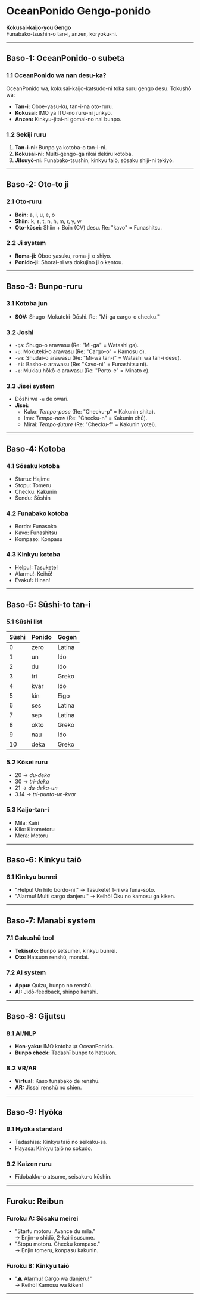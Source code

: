 # **OceanPonido Gengo-ponido**  
**Kokusai-kaijo-you Gengo**  
Funabako-tsushin-o tan-i, anzen, kōryoku-ni.  

---

## **Baso-1: OceanPonido-o subeta**

### **1.1 OceanPonido wa nan desu-ka?**  
OceanPonido wa, kokusai-kaijo-katsudo-ni toka suru gengo desu. Tokushō wa:  
- **Tan-i:** Oboe-yasu-ku, tan-i-na oto-ruru.  
- **Kokusai:** IMO ya ITU-no ruru-ni junkyo.  
- **Anzen:** Kinkyu-jitai-ni gomai-no nai bunpo.  

### **1.2 Sekiji ruru**  
1. **Tan-i-ni:** Bunpo ya kotoba-o tan-i-ni.  
2. **Kokusai-ni:** Multi-gengo-ga rikai dekiru kotoba.  
3. **Jitsuyō-ni:** Funabako-tsushin, kinkyu taiō, sōsaku shiji-ni tekiyō.

---

## **Baso-2: Oto-to ji**

### **2.1 Oto-ruru**  
- **Boin:** a, i, u, e, o  
- **Shiin:** k, s, t, n, h, m, r, y, w  
- **Oto-kōsei:** Shiin + Boin (CV) desu. Re: "kavo" = Funashitsu.  

### **2.2 Ji system**  
- **Roma-ji:** Oboe yasuku, roma-ji o shiyo.  
- **Ponido-ji:** Shorai-ni wa dokujino ji o kentou.

---

## **Baso-3: Bunpo-ruru**

### **3.1 Kotoba jun**  
- **SOV:** Shugo-Mokuteki-Dōshi. Re: "Mi-ga cargo-o checku."  

### **3.2 Joshi**  
- `-ga`: Shugo-o arawasu (Re: "Mi-ga" = Watashi ga).  
- `-o`: Mokuteki-o arawasu (Re: "Cargo-o" = Kamosu o).  
- `-wa`: Shudai-o arawasu (Re: "Mi-wa tan-i" = Watashi wa tan-i desu).  
- `-ni`: Basho-o arawasu (Re: "Kavo-ni" = Funashitsu ni).  
- `-e`: Mukiau hōkō-o arawasu (Re: "Porto-e" = Minato e).  

### **3.3 Jisei system**  
- Dōshi wa `-u` de owari.  
- **Jisei:**  
  - Kako: *Tempo-pase* (Re: "Checku-p" = Kakunin shita).  
  - Ima: *Tempo-now* (Re: "Checku-n" = Kakunin chū).  
  - Mirai: *Tempo-future* (Re: "Checku-f" = Kakunin yotei).

---

## **Baso-4: Kotoba**

### **4.1 Sōsaku kotoba**  
- Startu: Hajime  
- Stopu: Tomeru  
- Checku: Kakunin  
- Sendu: Sōshin  

### **4.2 Funabako kotoba**  
- Bordo: Funasoko  
- Kavo: Funashitsu  
- Kompaso: Konpasu  

### **4.3 Kinkyu kotoba**  
- Helpu!: Tasukete!  
- Alarmu!: Keihō!  
- Evaku!: Hinan!  

---

## **Baso-5: Sūshi-to tan-i**

### **5.1 Sūshi list**  
| Sūshi | Ponido | Gogen       |  
|-------|--------|------------|  
| 0     | zero   | Latina     |  
| 1     | un     | Ido        |  
| 2     | du     | Ido        |  
| 3     | tri    | Greko      |  
| 4     | kvar   | Ido        |  
| 5     | kin    | Eigo       |  
| 6     | ses    | Latina     |  
| 7     | sep    | Latina     |  
| 8     | okto   | Greko      |  
| 9     | nau    | Ido        |  
| 10    | deka   | Greko      |  

### **5.2 Kōsei ruru**  
- 20 → *du-deka*  
- 30 → *tri-deka*  
- 21 → *du-deka-un*  
- 3.14 → *tri-punta-un-kvar*  

### **5.3 Kaijo-tan-i**  
- Mila: Kairi  
- Kilo: Kirometoru  
- Mera: Metoru  

---

## **Baso-6: Kinkyu taiō**

### **6.1 Kinkyu bunrei**  
- "Helpu! Un hito bordo-ni." → Tasukete! 1-ri wa funa-soto.  
- "Alarmu! Multi cargo danjeru." → Keihō! Ōku no kamosu ga kiken.

---

## **Baso-7: Manabi system**

### **7.1 Gakushū tool**  
- **Tekisuto:** Bunpo setsumei, kinkyu bunrei.  
- **Oto:** Hatsuon renshū, mondai.  

### **7.2 AI system**  
- **Appu:** Quizu, bunpo no renshū.  
- **AI:** Jidō-feedback, shinpo kanshi.  

---

## **Baso-8: Gijutsu**

### **8.1 AI/NLP**  
- **Hon-yaku:** IMO kotoba ⇄ OceanPonido.  
- **Bunpo check:** Tadashī bunpo to hatsuon.  

### **8.2 VR/AR**  
- **Virtual:** Kaso funabako de renshū.  
- **AR:** Jissai renshū no shien.  

---

## **Baso-9: Hyōka**

### **9.1 Hyōka standard**  
- Tadashisa: Kinkyu taiō no seikaku-sa.  
- Hayasa: Kinkyu taiō no sokudo.  

### **9.2 Kaizen ruru**  
- Fīdobakku-o atsume, seisaku-o kōshin.  

---

## **Furoku: Reibun**

### **Furoku A: Sōsaku meirei**  
- "Startu motoru. Avance du mila."  
  → Enjin-o shidō, 2-kairi susume.  
- "Stopu motoru. Checku kompaso."  
  → Enjin tomeru, konpasu kakunin.  

### **Furoku B: Kinkyu taiō**  
- "⚠ Alarmu! Cargo wa danjeru!"  
  → Keihō! Kamosu wa kiken!  

---
